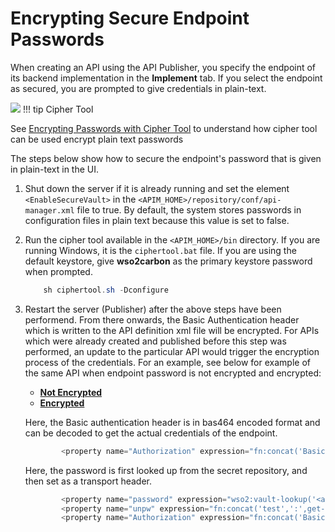 # Encrypting Secure Endpoint Passwords

When creating an API using the API Publisher, you specify the endpoint of its backend implementation in the **Implement** tab. If you select the endpoint as secured, you are prompted to give credentials in plain-text.

![](attachments/103334881/103334882.png)
!!! tip
Cipher Tool

See [Encrypting Passwords with Cipher Tool](https://docs.wso2.com/display/ADMIN44x/Encrypting+Passwords+with+Cipher+Tool) to understand how cipher tool can be used encrypt plain text passwords


The steps below show how to secure the endpoint's password that is given in plain-text in the UI.

1.  Shut down the server if it is already running and set the element `<EnableSecureVault>` in the `<APIM_HOME>/repository/conf/api-manager.xml` file to true. By default, the system stores passwords in configuration files in plain text because this value is set to false.
2.  Run the cipher tool available in the `<APIM_HOME>/bin` directory. If you are running Windows, it is the `ciphertool.bat` file. If you are using the default keystore, give **wso2carbon** as the primary keystore password when prompted.

    ``` java
        sh ciphertool.sh -Dconfigure
    ```

3.  Restart the server (Publisher) after the above steps have been performend. From there onwards, the Basic Authentication header which is written to the API definition xml file will be encrypted. For APIs which were already created and published before this step was performed, an update to the particular API would trigger the encryption process of the credentials. For an example, see below for example of the same API when endpoint password is not encrypted and encrypted:

    -   [**Not Encrypted**](#d121c149c1af4202afc8a431b48e1e59)
    -   [**Encrypted**](#8d53c1dac3684a05bcc0d633e6e250b2)

    Here, the Basic authentication header is in bas464 encoded format and can be decoded to get the actual credentials of the endpoint.

    ``` java
            <property name="Authorization" expression="fn:concat('Basic ', 'dGVzdDp0ZXN0MTIz')" scope="transport"/>
    ```

    Here, the password is first looked up from the secret repository, and then set as a transport header.

    ``` java
            <property name="password" expression="wso2:vault-lookup('<api-identifier>')"/>
            <property name="unpw" expression="fn:concat('test',':',get-property('password'))"/>
            <property name="Authorization" expression="fn:concat('Basic ', base64Encode(get-property('unpw')))" scope="transport"/>
    ```



